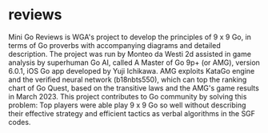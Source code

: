 # reviews
Mini Go Reviews is WGA's project to develop the principles of 9 x 9 Go, in terms of Go proverbs with accompanying diagrams and detailed description. The project was run by Monteo da Westi 2d assisted in game analysis by superhuman Go AI, called A Master of Go 9p+ (or AMG), version 6.0.1, iOS Go app developed by Yuji Ichikawa. AMG exploits KataGo engine and the verified neural network (b18nbts550), which can top the ranking chart of Go Quest, based on the transitive laws and the AMG's game results in March 2023. This project contributes to Go community by solving this problem: Top players were able play 9 x 9 Go so well without describing their effective strategy and efficient tactics as verbal algorithms in the SGF codes.
